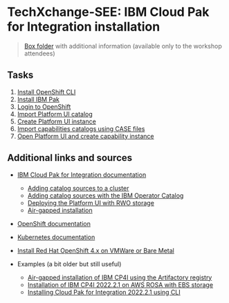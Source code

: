 
# TechXchange-SEE: IBM Cloud Pak for Integration installation


>[Box folder](https://ibm.box.com/s/597dicj8ece4twnah9c2o9jl1n509xtg) with additional information (available only to the workshop attendees)<br>



## Tasks

1. [Install OpenShift CLI](tasks/01-Install-OpenShift-CLI.md)
2. [Install IBM Pak](tasks/02-Install-IBM-Pak.md)
3. [Login to OpenShift](tasks/03-Login-to-OpenShift.md)
4. [Import Platform UI catalog](tasks/04-Import-Platform-UI-catalog.md)
5. [Create Platform UI instance](tasks/05-Create-Platform-UI-instance.md)
6. [Import capabilities catalogs using CASE files](tasks/06-Import-capabilities-catalogs.md)
7. [Open Platform UI and create capability instance](tasks/07-Capability-instance.md)


## Additional links and sources

- [IBM Cloud Pak for Integration documentation](https://www.ibm.com/docs/en/cloud-paks/cp-integration)
  - [Adding catalog sources to a cluster](https://www.ibm.com/docs/en/cloud-paks/cp-integration/2023.2?topic=images-adding-catalog-sources-cluster)
  - [Adding catalog sources with the IBM Operator Catalog](https://www.ibm.com/docs/en/cloud-paks/cp-integration/2023.2?topic=images-adding-catalog-sources-cluster#adding-catalog-sources-to-a-cluster__adding-catalog-sources-with-the-ibm-operator-catalog-online-only__title__1)
  - [Deploying the Platform UI with RWO storage](https://www.ibm.com/docs/en/cloud-paks/cp-integration/2023.2?topic=ui-deploying-platform-rwo-storage)
  - [Air-gapped installation](https://www.ibm.com/docs/en/cloud-paks/cp-integration/2023.2?topic=images-mirroring-air-gapped-cluster)
- [OpenShift documentation](https://docs.openshift.com/)
- [Kubernetes documentation](https://kubernetes.io/docs/home/)


- [Install Red Hat OpenShift 4.x on VMWare or Bare Metal](https://github.com/IBM-ICP4D/cloud-pak-ocp-4)

- Examples (a bit older but still useful)
  - [Air-gapped installation of IBM CP4I using the Artifactory registry](https://github.com/sreckoj/CP4I-airgapped-install-Artifactory)
  - [Installation of IBM CP4I 2022.2.1 on AWS ROSA with EBS storage](https://github.com/sreckoj/IBM-CP4I-on-AWS-ROSA)
  - [Installing Cloud Pak for Integration 2022.2.1 using CLI](https://github.com/sreckoj/IBM-CP4I-CLI-based-installation)



